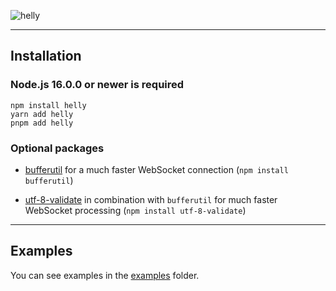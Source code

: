![helly](https://socialify.git.ci/davipatricio/helly/image?description=1&descriptionEditable=A+minimalist+and+perfomance-focused+library+in+development+designed+to+interact+with+Discord+API.&font=Inter&forks=1&issues=1&language=1&owner=1&pattern=Floating%20Cogs&pulls=1&stargazers=1&theme=Dark)

---

## Installation

### Node.js 16.0.0 or newer is required

```sh-session
npm install helly
yarn add helly
pnpm add helly
```

### Optional packages
  - [bufferutil](https://www.npmjs.com/package/bufferutil) for a much faster WebSocket connection (`npm install bufferutil`)

  - [utf-8-validate](https://www.npmjs.com/package/utf-8-validate) in combination with `bufferutil` for much faster WebSocket processing (`npm install utf-8-validate`)

---

## Examples
You can see examples in the [examples](https://github.com/davipatricio/helly/tree/main/src/examples) folder.
